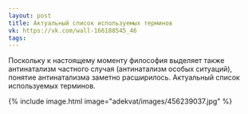 ```yaml
---
layout: post
title: Актуальный список используемых терминов
vk: https://vk.com/wall-166188545_46
tags:
---
```

Поскольку к настоящему моменту философия выделяет также антинатализм частного случая (антинатализм особых ситуаций), понятие антинатализма заметно расширилось. Актуальный список используемых терминов.

{% include image.html image="adekvat/images/456239037.jpg" %}